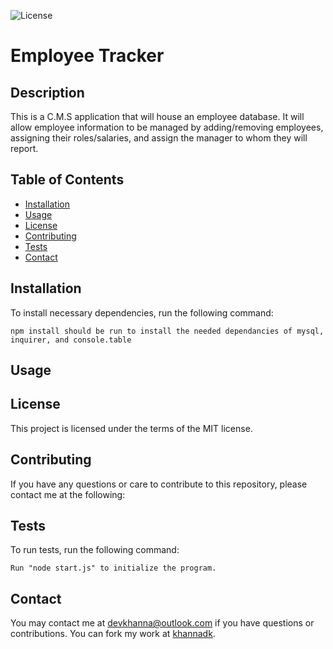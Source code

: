 ![License](https://img.shields.io/badge/license-MIT-blue)
# Employee Tracker
## Description
This is a C.M.S application that will house an employee database. It will allow employee information to be managed by adding/removing employees, assigning their roles/salaries, and assign the manager to whom they will report.
## Table of Contents
* [Installation](#installation)
* [Usage](#usage)
* [License](#license)
* [Contributing](#contributing)
* [Tests](#tests)
* [Contact](#contact)
## Installation
To install necessary dependencies, run the following command:
```
npm install should be run to install the needed dependancies of mysql, inquirer, and console.table
```
## Usage

## License
This project is licensed under the terms of the MIT license.
## Contributing
If you have any questions or care to contribute to this repository, please contact me at the following:
## Tests
To run tests, run the following command:
```
Run "node start.js" to initialize the program.
```
## Contact
You may contact me at devkhanna@outlook.com if you have questions or contributions. You can fork my work at [khannadk](https://github.com/khannadk).
